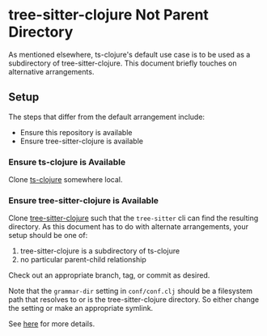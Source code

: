 # tree-sitter-clojure Not Parent Directory

As mentioned elsewhere, ts-clojure's default use case is to be used as
a subdirectory of tree-sitter-clojure.  This document briefly touches
on alternative arrangements.

## Setup

The steps that differ from the default arrangement include:

* Ensure this repository is available
* Ensure tree-sitter-clojure is available

### Ensure ts-clojure is Available

Clone [ts-clojure](https://github.com/sogaiu/ts-clojure) somewhere
local.

### Ensure tree-sitter-clojure is Available

Clone
[tree-sitter-clojure](https://github.com/sogaiu/tree-sitter-clojure)
such that the `tree-sitter` cli can find the resulting directory.  As
this document has to do with alternate arrangements, your setup
should be one of:

1. tree-sitter-clojure is a subdirectory of ts-clojure
2. no particular parent-child relationship

Check out an appropriate branch, tag, or commit as desired.

Note that the `grammar-dir` setting in `conf/conf.clj` should be a
filesystem path that resolves to or is the tree-sitter-clojure
directory.  So either change the setting or make an appropriate
symlink.

See [here](clone-tree-sitter-clojure.md) for more
details.

